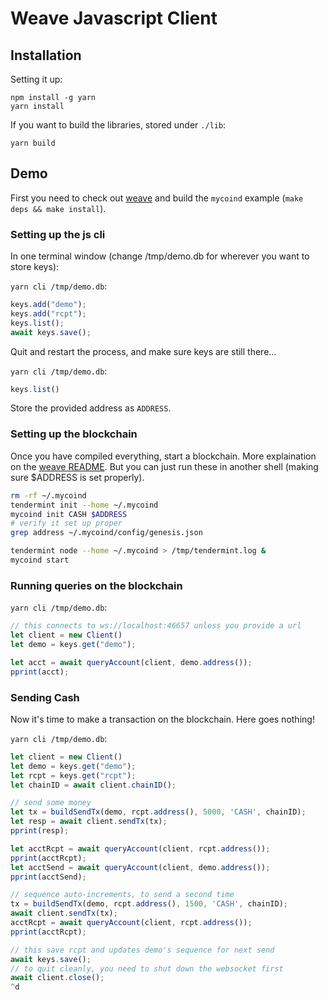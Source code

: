 # Weave Javascript Client

## Installation

Setting it up:

```shell
npm install -g yarn
yarn install
```

If you want to build the libraries, stored under `./lib`:

```shell
yarn build
```

## Demo

First you need to check out [weave](https://github.com/confio/weave) and
build the `mycoind` example (`make deps && make install`).

### Setting up the js cli

In one terminal window (change /tmp/demo.db for wherever you want to store keys):

`yarn cli /tmp/demo.db`:

```js
keys.add("demo");
keys.add("rcpt");
keys.list();
await keys.save();
```

Quit and restart the process, and make sure keys are still there...

`yarn cli /tmp/demo.db`:

```js
keys.list()
```

Store the provided address as `ADDRESS`.

### Setting up the blockchain

Once you have compiled everything, start a blockchain. More explaination
on the [weave README](https://github.com/confio/weave/blob/master/README.md).
But you can just run these in another shell (making sure $ADDRESS is set
properly).

```bash
rm -rf ~/.mycoind
tendermint init --home ~/.mycoind
mycoind init CASH $ADDRESS
# verify it set up proper
grep address ~/.mycoind/config/genesis.json

tendermint node --home ~/.mycoind > /tmp/tendermint.log &
mycoind start
```

### Running queries on the blockchain

`yarn cli /tmp/demo.db`:

```js
// this connects to ws://localhost:46657 unless you provide a url
let client = new Client()
let demo = keys.get("demo");

let acct = await queryAccount(client, demo.address());
pprint(acct);
```

### Sending Cash

Now it's time to make a transaction on the blockchain. Here goes nothing!

`yarn cli /tmp/demo.db`:

```js
let client = new Client()
let demo = keys.get("demo");
let rcpt = keys.get("rcpt");
let chainID = await client.chainID();

// send some money
let tx = buildSendTx(demo, rcpt.address(), 5000, 'CASH', chainID);
let resp = await client.sendTx(tx);
pprint(resp);

let acctRcpt = await queryAccount(client, rcpt.address());
pprint(acctRcpt);
let acctSend = await queryAccount(client, demo.address());
pprint(acctSend);

// sequence auto-increments, to send a second time
tx = buildSendTx(demo, rcpt.address(), 1500, 'CASH', chainID);
await client.sendTx(tx);
acctRcpt = await queryAccount(client, rcpt.address());
pprint(acctRcpt);

// this save rcpt and updates demo's sequence for next send
await keys.save();  
// to quit cleanly, you need to shut down the websocket first
await client.close();
^d
```